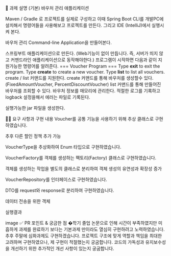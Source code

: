 📌 과제 설명
(기본) 바우처 관리 애플리케이션

Maven / Gradle 로 프로젝트를 실제로 구성하고 이때 Spring Boot CLI를 개발PC에 설치해서 명령어들을 사용해보고 프로젝트를 만든다. 그리고 IDE (IntelliJ)에서 실행시켜 본다.

바우처 관리 Command-line Application을 만들어본다.

스프링부트 애플리케이션으로 만든다. (Web기능이 없이 만듭니다. 즉, 서버가 띄지 않고 커맨드라인 애플리케이션으로 동작해야한다.)
프로그램이 시작하면 다음과 같이 지원가능한 명령어를 알려준다.
=== Voucher Program ===
Type **exit** to exit the program.
Type **create** to create a new voucher.
Type **list** to list all vouchers.
create / list 커맨드를 지원한다.
create 커맨드를 통해 바우처를 생성할수 있다. (FixedAmountVoucher, PercentDiscountVoucher)
list 커맨드를 통해 만들어진 바우처를 조회할 수 있다.
바우처 정보를 매모리에 관리한다.
적절한 로그를 기록하고 logback 설정을해서 에러는 파일로 기록된다.

실행가능한 jar 파일을 생성한다.

👩‍💻 요구 사항과 구현 내용
Voucher를 공통 기능을 사용하기 위해 추상 클래스로 구현하였습니다.

추후 다른 할인 정책 추가 가능

VoucherType을 추상화하여 Enum 타입으로 구현하였습니다.

VoucherFactory를 객체를 생성하는 팩토리(Factory) 클래스로 구현하였습니다.

객체를 생성하는 작업을 별도의 클래스로 분리하여 객체 생성의 유연성과 확장성 증가

VoucherRepository를 인터페이스로 구현하였습니다.

DTO를 request와 response로 분리하여 구현하였습니다.

데이터 전송을 위한 객체

실행결과

image
✅ PR 포인트 & 궁금한 점
�학기 졸업 논문으로 인해 시간이 부족하였지만 미흡하게 과제를 완료하기 보다는 기본과제 만이라도 열심히 구현하려고 노력하였습니다.
추후 주말에 심화과제도 구현하겠습니다.
프로젝트 구조에 맞게 역할과 책임을 최대한 고려하며 구현하였으나, 제 구현이 적절했는지 궁굼합니다.
코드의 가독성과 유지보수성을 개선하기 위한 추가적인 개선 사항이 있는지 궁굼합니다.